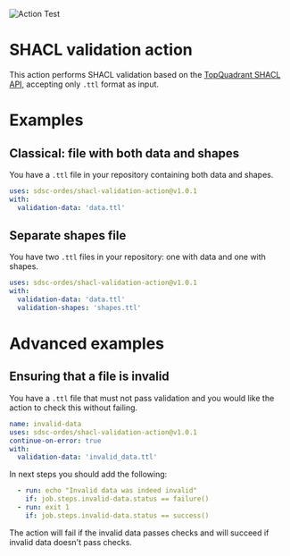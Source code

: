 ![Action Test](https://github.com/sdsc-ordes/shacl-validation-action/actions/workflows/test.yaml/badge.svg)
# SHACL validation action

This action performs SHACL validation based on the [TopQuadrant SHACL API](https://github.com/TopQuadrant/shacl), accepting only `.ttl` format as input.

# Examples
## Classical: file with both data and shapes

You have a `.ttl` file in your repository containing both data and shapes.

```yaml
uses: sdsc-ordes/shacl-validation-action@v1.0.1
with:
  validation-data: 'data.ttl'
```

## Separate shapes file

You have two `.ttl` files in your repository: one with data and one with shapes.

```yaml
uses: sdsc-ordes/shacl-validation-action@v1.0.1
with:
  validation-data: 'data.ttl'
  validation-shapes: 'shapes.ttl'
```

# Advanced examples

## Ensuring that a file is invalid

You have a `.ttl` file that must not pass validation and you would like the action to check this without failing.

```yaml
name: invalid-data
uses: sdsc-ordes/shacl-validation-action@v1.0.1
continue-on-error: true
with:
  validation-data: 'invalid_data.ttl'
```

In next steps you should add the following:

```yaml
  - run: echo "Invalid data was indeed invalid"
    if: job.steps.invalid-data.status == failure()
  - run: exit 1
    if: job.steps.invalid-data.status == success()
```

The action will fail if the invalid data passes checks and will succeed if invalid data doesn't pass checks.
